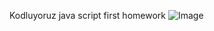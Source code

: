 Kodluyoruz java script first homework
![Image](https://github.com/user-attachments/assets/19ec156c-10e3-4403-8f11-74095cf86c65)

